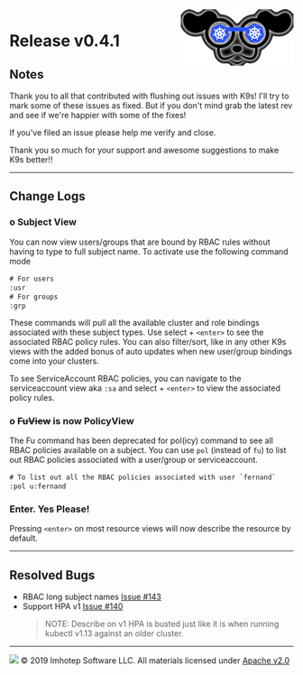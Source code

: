 <img src="https://raw.githubusercontent.com/derailed/k9s/master/assets/k9s_small.png" align="right" width="200" height="auto"/>


# Release v0.4.1

## Notes

Thank you to all that contributed with flushing out issues with K9s! I'll try
to mark some of these issues as fixed. But if you don't mind grab the latest
rev and see if we're happier with some of the fixes!

If you've filed an issue please help me verify and close.

Thank you so much for your support and awesome suggestions to make K9s better!!

---

## Change Logs

### o Subject View

   You can now view users/groups that are bound by RBAC rules without having to type to full subject name.
   To activate use the following command mode

   ```text
   # For users
   :usr
   # For groups
   :grp
   ```

   These commands will pull all the available cluster and role bindings associated with these subject types.
   Use select + `<enter>` to see the associated RBAC policy rules.
   You can also filter/sort, like in any other K9s views with the added bonus of auto updates when new user/group bindings come into your clusters.

   To see ServiceAccount RBAC policies, you can navigate to the serviceaccount view aka `:sa` and select + `<enter>` to view the associated policy rules.

### o ~~FuView~~ is now PolicyView

  The Fu command has been deprecated for pol(icy) command to see all RBAC policies available on a subject. You can use `pol` (instead of `fu`) to list out RBAC policies associated with a
  user/group or serviceaccount.

  ```text
  # To list out all the RBAC policies associated with user `fernand`
  :pol u:fernand
  ```

### Enter. Yes Please!

  Pressing `<enter>` on most resource views will now describe the resource by default.

---

## Resolved Bugs

+ RBAC long subject names [Issue #143](https://github.com/zloom/k9s/issues/143)
+ Support HPA v1 [Issue #140](https://github.com/zloom/k9s/issues/140)
  > NOTE: Describe on v1 HPA is busted just like it is when running kubectl v1.13
  > against an older cluster.

---


<img src="https://raw.githubusercontent.com/derailed/k9s/master/assets/imhotep_logo.png" width="32" height="auto"/> © 2019 Imhotep Software LLC. All materials licensed under [Apache v2.0](http://www.apache.org/licenses/LICENSE-2.0)
